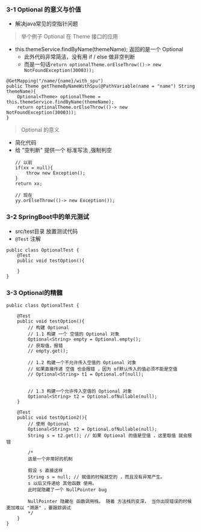 ### 3-1 Optional 的意义与价值

- 解决java常见的空指针问题

> 举个例子 Optional 在 Theme 接口的应用

- this.themeService.findByName(themeName); 返回的是一个 Optional
    - 此外代码非常简洁，没有用 if / else 做非空判断
    - 而是一句话`return optionalTheme.orElseThrow(()-> new NotFoundException(30003));`

```
@GetMapping("/name/{name}/with_spu")
public Theme getThemeByNameWithSpu(@PathVariable(name = "name") String themeName){
    Optional<Theme> optionalTheme = this.themeService.findByName(themeName);
    return optionalTheme.orElseThrow(()-> new NotFoundException(30003));
}
```

> Optional 的意义

- 简化代码
- 给 "空判断" 提供一个 标准写法 ,强制判空
    ```
    // 以前
    if(xx = null){
        throw new Exception();
    }
    return xx;
    
    // 现在
    yy.orElseThrow(()-> new Exception());
    ```
### 3-2 SpringBoot中的单元测试

- src/test目录 放置测试代码
- `@Test` 注解


```
public class OptionalTest {
    @Test
    public void testOption(){

    }
}
```

### 3-3 Optional的精髓

```
public class OptionalTest {

    @Test
    public void testOption(){
        // 构建 Optional
        // 1.1 构建 一个 空值的 Optional 对象
        Optional<String> empty = Optional.empty();
        // 获取值，报错
        // empty.get();

        // 1.2 构建一个不允许传入空值的 Optional 对象
        // 如果直接传递 空值 也会报错 ，因为 of默认传入的值必须不能是空值
        // Optional<String> t1 = Optional.of(null);


        // 1.3 构建一个允许传入空值的 Optional 对象
        Optional<String> t2 = Optional.ofNullable(null);
    }

    @Test
    public void testOption2(){
        // 使用 Optional
        Optional<String> t2 = Optional.ofNullable(null);
        String s = t2.get(); // 如果 Optional 的值是空值 ，这里取值 就会报错

        /*
        这是一个非常好的机制

        假设 s 直接这样
        String s = null; // 赋值的时候就空的 ，而且没有异常产生。
        s 以后又传递给 其他函数 使用。
        此时就隐藏了一个 NullPointer bug

        NullPointer 隐藏在 函数调用栈， 随着 方法栈的变深， 当你出现错误的时候 更加难以 "溯源" ，要跟踪调试
        */
    }
}
```